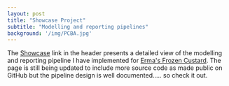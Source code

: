 ```yaml
---
layout: post
title: "Showcase Project"
subtitle: "Modelling and reporting pipelines"
background: '/img/PCBA.jpg'
---
```


<p>
The <a href="{{"/showcase" | relative_url }}">Showcase</a> link in the header presents a detailed view of the modelling and reporting pipeline 
I have implemented for <a href="https://www.ermascustard.com">Erma's Frozen Custard</a>. The page is still being updated to include more 
source code as made public on GitHub but the pipeline design is well documented..... so check it out.
</p>

